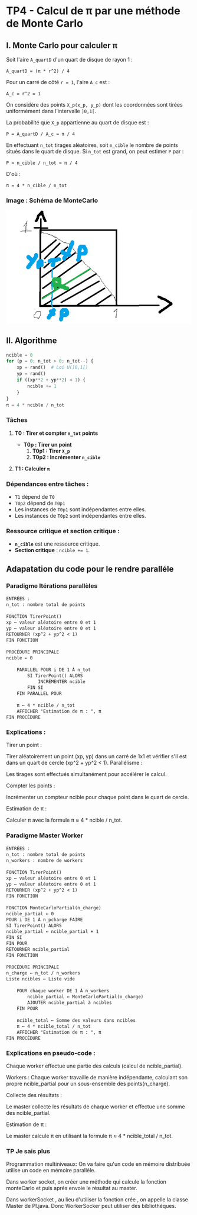 # TP4 - Calcul de π par une méthode de Monte Carlo

## I. Monte Carlo pour calculer π

Soit l'aire `A_quartD` d'un quart de disque de rayon 1 :

```
A_quartD = (π * r^2) / 4
```

Pour un carré de côté `r = 1`, l'aire `A_c` est :

```
A_c = r^2 = 1
```

On considère des points `X_p(x_p, y_p)` dont les coordonnées sont tirées uniformément dans l'intervalle `]0,1[`.

La probabilité que `X_p` appartienne au quart de disque est :

```
P = A_quartD / A_c = π / 4
```

En effectuant `n_tot` tirages aléatoires, soit `n_cible` le nombre de points situés dans le quart de disque. Si `n_tot` est grand, on peut estimer `P` par :

```
P ≈ n_cible / n_tot ≈ π / 4
```

D'où :

```
π ≈ 4 * n_cible / n_tot
```
### Image : Schéma de MonteCarlo 
![SchémaDeMonteCarlo](MonteCarlo.png)

## II. Algorithme

```python
ncible = 0
for (p = 0; n_tot > 0; n_tot--) {
    xp = rand()  # Loi U(]0,1[)
    yp = rand()
    if ((xp**2 + yp**2) < 1) {
        ncible += 1
    }
}
π = 4 * ncible / n_tot
```

### Tâches

1. **T0 : Tirer et compter `n_tot` points**
    - **T0p : Tirer un point**
        1. **T0p1 : Tirer `X_p`**
        2. **T0p2 : Incrémenter `n_cible`**

2. **T1 : Calculer `π`**

### Dépendances entre tâches :
- `T1` dépend de `T0`
- `T0p2` dépend de `T0p1`
- Les instances de `T0p1` sont indépendantes entre elles.
- Les instances de `T0p2` sont indépendantes entre elles.

### Ressource critique et section critique :
- **`n_cible`** est une ressource critique.
- **Section critique** : `ncible += 1`.

## Adapatation du code pour le rendre paralléle 

### Paradigme Itérations parallèles


    ENTRÉES :
    n_tot : nombre total de points
    
    FONCTION TirerPoint()
    xp ← valeur aléatoire entre 0 et 1
    yp ← valeur aléatoire entre 0 et 1
    RETOURNER (xp^2 + yp^2 < 1)
    FIN FONCTION
    
    PROCÉDURE PRINCIPALE
    ncible ← 0
    
        PARALLEL POUR i DE 1 À n_tot
            SI TirerPoint() ALORS
                INCRÉMENTER ncible
            FIN SI
        FIN PARALLEL POUR
    
        π ← 4 * ncible / n_tot
        AFFICHER "Estimation de π : ", π 
    FIN PROCÉDURE

### Explications :

Tirer un point :

Tirer aléatoirement un point (xp, yp) dans un carré de 1x1 et vérifier s'il est dans un quart de cercle (xp^2 + yp^2 < 1).
Parallélisme :

Les tirages sont effectués simultanément pour accélérer le calcul.

Compter les points :

Incrémenter un compteur ncible pour chaque point dans le quart de cercle.

Estimation de π :

Calculer π avec la formule π ≈ 4 * ncible / n_tot.

### Paradigme Master Worker


    ENTRÉES :
    n_tot : nombre total de points
    n_workers : nombre de workers
    
    FONCTION TirerPoint()
    xp ← valeur aléatoire entre 0 et 1
    yp ← valeur aléatoire entre 0 et 1
    RETOURNER (xp^2 + yp^2 < 1)
    FIN FONCTION
    
    FONCTION MonteCarloPartial(n_charge)
    ncible_partial ← 0
    POUR i DE 1 À n_pcharge FAIRE
    SI TirerPoint() ALORS
    ncible_partial ← ncible_partial + 1
    FIN SI
    FIN POUR
    RETOURNER ncible_partial
    FIN FONCTION
    
    PROCÉDURE PRINCIPALE
    n_charge ← n_tot / n_workers
    Liste ncibles ← Liste vide
    
        POUR chaque worker DE 1 À n_workers
            ncible_partial ← MonteCarloPartial(n_charge)
            AJOUTER ncible_partial à ncibles
        FIN POUR
    
        ncible_total ← Somme des valeurs dans ncibles
        π ← 4 * ncible_total / n_tot
        AFFICHER "Estimation de π : ", π
    FIN PROCÉDURE

### Explications en pseudo-code :

Chaque worker effectue une partie des calculs (calcul de ncible_partial).

Workers :
Chaque worker travaille de manière indépendante, calculant son propre ncible_partial pour un sous-ensemble des points(n_charge).

Collecte des résultats :

Le master collecte les résultats de chaque worker et effectue une somme des ncible_partial.

Estimation de π :

Le master calcule π en utilisant la formule π ≈ 4 * ncible_total / n_tot.



### TP Je sais plus 

Programmation multiniveaux: On va faire qu'un code en mémoire distribuée utilise un code en mémoire paralléle.

Dans worker socket, on créer une méthode qui calcule la fonction monteCarlo et puis aprés envoie le résultat au master.

Dans workerSocket , au lieu d'utiliser la fonction crée , on appelle la classe Master de PI.java. Donc WorkerSocker peut utiliser des bibliothéques.




